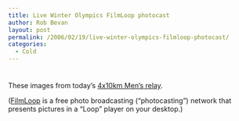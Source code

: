 ```yaml
---
title: Live Winter Olympics FilmLoop photocast
author: Rob Bevan
layout: post
permalink: /2006/02/19/live-winter-olympics-filmloop-photocast/
categories:
  - Cold
---
```

[<img style="float: none; padding-bottom: 10px;"  src="http://robbevan.com/blog/wp-content/themes/robbevan/images/posts/torino-filmloop.png" alt="" />][1]

These images from today&#8217;s [4x10km Men&#8217;s relay][2].

([FilmLoop][3] is a free photo broadcasting (&#8220;photocasting&#8221;) network that presents pictures in a &#8220;Loop&#8221; player on your desktop.)

 [1]: http://invite.filmloop.com/x?E18CiSXWtAUmnZvg2Y8DPVzTSuKlxixI
 [2]: http://www.torino2006.org/ENG/IDF/CC/C73C_CCM410101.html
 [3]: http://filmloop.com/whatis.html